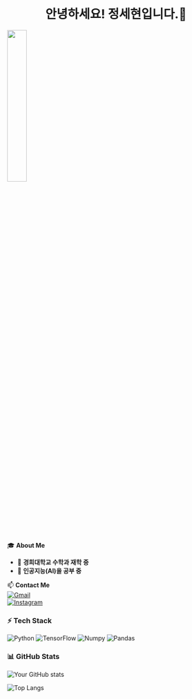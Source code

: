 <h1 align="center">안녕하세요! 정세현입니다.👋</h1>
<img src="https://scontent-ssn1-1.cdninstagram.com/v/t51.2885-19/407434922_1056345695564747_3271970382324073726_n.jpg?stp=dst-jpg_s320x320_tt6&_nc_ht=scontent-ssn1-1.cdninstagram.com&_nc_cat=111&_nc_oc=Q6cZ2AGFqeIIZNajiEBHT-aBCnwaaO1U8HgQAweFlQGkt2EaJ_ULm_FLbh_y4uFBezWFo4E&_nc_ohc=mIB--lWsPMIQ7kNvgG8NCkj&_nc_gid=fc62a705f2d94439ba60dcb18552d226&edm=AOQ1c0wBAAAA&ccb=7-5&oh=00_AYCrTA8YZNYqH7k7-TqZ9l1z1AwU35nf5J6pPsv_zLCnmg&oe=67BDE6DF&_nc_sid=8b3546" width="30%" />

🎓 **About Me**  
- 🏫 **경희대학교 수학과 재학 중**
- 🤖 **인공지능(AI)을 공부 중**  

📫 **Contact Me**  
[![Gmail](https://img.shields.io/badge/Gmail-red?style=flat&logo=gmail&logoColor=white)](mailto:your-email@gmail.com)    
[![Instagram](https://img.shields.io/badge/Instagram-E4405F?style=flat&logo=instagram&logoColor=white)](https://www.instagram.com/@j.se_hyeon/)  

### ⚡ Tech Stack
![Python](https://img.shields.io/badge/Python-3776AB?style=for-the-badge&logo=python&logoColor=white)
![TensorFlow](https://img.shields.io/badge/TensorFlow-FF6F00?style=for-the-badge&logo=tensorflow&logoColor=white)
![Numpy](https://img.shields.io/badge/Numpy-00BFFF?style=for-the-badge&logo=Numpy&logoColor=blue)
![Pandas](https://img.shields.io/badge/Pandas-DA70D6?style=for-the-badge&logo=pandas&logoColor=purple)

### 📊 GitHub Stats
![Your GitHub stats](https://github-readme-stats.vercel.app/api?username=yourusername&show_icons=true&theme=radical)

![Top Langs](https://github-readme-stats.vercel.app/api/top-langs/?username=yourusername&layout=compact&theme=tokyonight)
